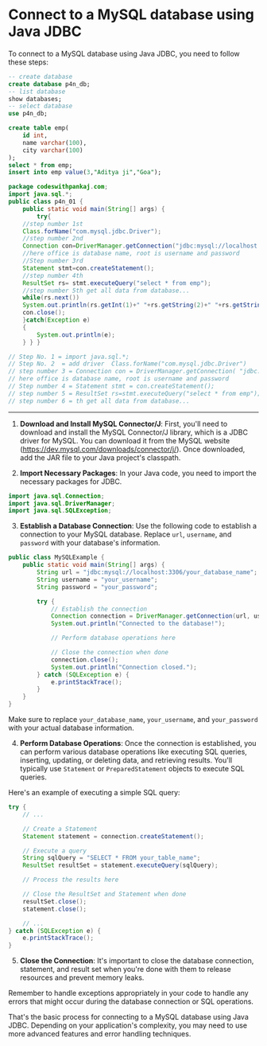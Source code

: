# Connect to a MySQL database using Java JDBC

To connect to a MySQL database using Java JDBC, you need to follow these steps:
```sql
-- create database
create database p4n_db;
-- list database
show databases;
-- select database
use p4n_db;

create table emp(
	id int,
    name varchar(100),
    city varchar(100)
);
select * from emp;
insert into emp value(3,"Aditya ji","Goa");

```
```java
package codeswithpankaj.com;
import java.sql.*;
public class p4n_01 {
    public static void main(String[] args) {
        try{    
    //step number 1st
    Class.forName("com.mysql.jdbc.Driver");       
    //step number 2nd
    Connection con=DriverManager.getConnection("jdbc:mysql://localhost:3306/p4n_db","root","admin");
    //here office is database name, root is username and password
    //Step number 3rd
    Statement stmt=con.createStatement();
    //step number 4th
    ResultSet rs= stmt.executeQuery("select * from emp");
    //step number 5th get all data from database...
    while(rs.next())
    System.out.println(rs.getInt(1)+" "+rs.getString(2)+" "+rs.getString(3));
    con.close();
    }catch(Exception e)
    { 
        System.out.println(e);
    } } }

// Step No. 1 = import java.sql.*;
// Step No. 2  = add driver  Class.forName("com.mysql.jdbc.Driver")
// step number 3 = Connection con = DriverManager.getConnection( "jdbc:mysql://localhost:3306/p4n_db","root","admin"); 
// here office is database name, root is username and password
// Step number 4 = Statement stmt = con.createStatement();
// step number 5 = ResultSet rs=stmt.executeQuery("select * from emp");
// step number 6 = th get all data from database...
```
-----------
1. **Download and Install MySQL Connector/J**: First, you'll need to download and install the MySQL Connector/J library, which is a JDBC driver for MySQL. You can download it from the MySQL website (https://dev.mysql.com/downloads/connector/j/). Once downloaded, add the JAR file to your Java project's classpath.

2. **Import Necessary Packages**: In your Java code, you need to import the necessary packages for JDBC.

```java
import java.sql.Connection;
import java.sql.DriverManager;
import java.sql.SQLException;
```

3. **Establish a Database Connection**: Use the following code to establish a connection to your MySQL database. Replace `url`, `username`, and `password` with your database's information.

```java
public class MySQLExample {
    public static void main(String[] args) {
        String url = "jdbc:mysql://localhost:3306/your_database_name";
        String username = "your_username";
        String password = "your_password";

        try {
            // Establish the connection
            Connection connection = DriverManager.getConnection(url, username, password);
            System.out.println("Connected to the database!");

            // Perform database operations here

            // Close the connection when done
            connection.close();
            System.out.println("Connection closed.");
        } catch (SQLException e) {
            e.printStackTrace();
        }
    }
}
```

Make sure to replace `your_database_name`, `your_username`, and `your_password` with your actual database information.

4. **Perform Database Operations**: Once the connection is established, you can perform various database operations like executing SQL queries, inserting, updating, or deleting data, and retrieving results. You'll typically use `Statement` or `PreparedStatement` objects to execute SQL queries.

Here's an example of executing a simple SQL query:

```java
try {
    // ...

    // Create a Statement
    Statement statement = connection.createStatement();

    // Execute a query
    String sqlQuery = "SELECT * FROM your_table_name";
    ResultSet resultSet = statement.executeQuery(sqlQuery);

    // Process the results here

    // Close the ResultSet and Statement when done
    resultSet.close();
    statement.close();

    // ...
} catch (SQLException e) {
    e.printStackTrace();
}
```

5. **Close the Connection**: It's important to close the database connection, statement, and result set when you're done with them to release resources and prevent memory leaks.

Remember to handle exceptions appropriately in your code to handle any errors that might occur during the database connection or SQL operations.

That's the basic process for connecting to a MySQL database using Java JDBC. Depending on your application's complexity, you may need to use more advanced features and error handling techniques.
